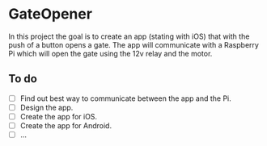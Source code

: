 # GateOpener
In this project the goal is to create an app (stating with iOS) that with the push of a button opens a gate.
The app will communicate with a Raspberry Pi which will open the gate using the 12v relay and the motor.

## To do
- [ ] Find out best way to communicate between the app and the Pi.
- [ ] Design the app.
- [ ] Create the app for iOS.
- [ ] Create the app for Android.
- [ ] ...
